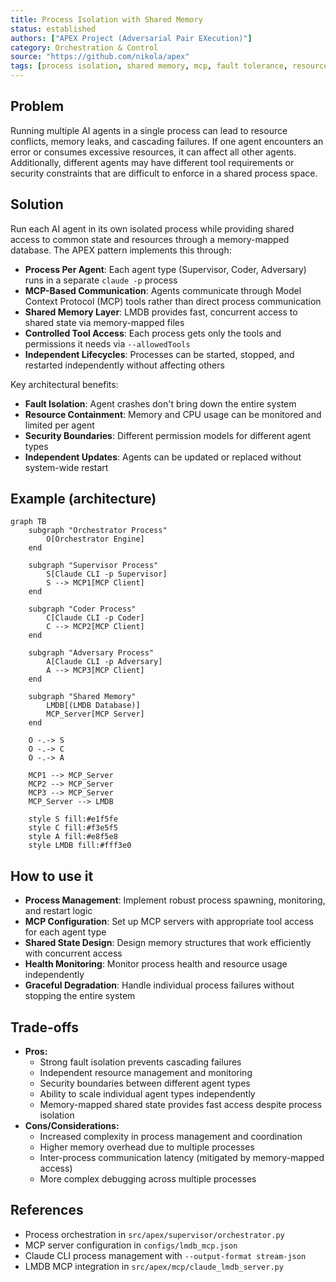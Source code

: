 ```yaml
---
title: Process Isolation with Shared Memory
status: established
authors: ["APEX Project (Adversarial Pair EXecution)"]
category: Orchestration & Control
source: "https://github.com/nikola/apex"
tags: [process isolation, shared memory, mcp, fault tolerance, resource management, agent architecture]
---
```


## Problem
Running multiple AI agents in a single process can lead to resource conflicts, memory leaks, and cascading failures. If one agent encounters an error or consumes excessive resources, it can affect all other agents. Additionally, different agents may have different tool requirements or security constraints that are difficult to enforce in a shared process space.

## Solution
Run each AI agent in its own isolated process while providing shared access to common state and resources through a memory-mapped database. The APEX pattern implements this through:

- **Process Per Agent**: Each agent type (Supervisor, Coder, Adversary) runs in a separate `claude -p` process
- **MCP-Based Communication**: Agents communicate through Model Context Protocol (MCP) tools rather than direct process communication
- **Shared Memory Layer**: LMDB provides fast, concurrent access to shared state via memory-mapped files
- **Controlled Tool Access**: Each process gets only the tools and permissions it needs via `--allowedTools`
- **Independent Lifecycles**: Processes can be started, stopped, and restarted independently without affecting others

Key architectural benefits:
- **Fault Isolation**: Agent crashes don't bring down the entire system
- **Resource Containment**: Memory and CPU usage can be monitored and limited per agent
- **Security Boundaries**: Different permission models for different agent types
- **Independent Updates**: Agents can be updated or replaced without system-wide restart

## Example (architecture)
```mermaid
graph TB
    subgraph "Orchestrator Process"
        O[Orchestrator Engine]
    end

    subgraph "Supervisor Process"
        S[Claude CLI -p Supervisor]
        S --> MCP1[MCP Client]
    end

    subgraph "Coder Process"
        C[Claude CLI -p Coder]
        C --> MCP2[MCP Client]
    end

    subgraph "Adversary Process"
        A[Claude CLI -p Adversary]
        A --> MCP3[MCP Client]
    end

    subgraph "Shared Memory"
        LMDB[(LMDB Database)]
        MCP_Server[MCP Server]
    end

    O -.-> S
    O -.-> C
    O -.-> A

    MCP1 --> MCP_Server
    MCP2 --> MCP_Server
    MCP3 --> MCP_Server
    MCP_Server --> LMDB

    style S fill:#e1f5fe
    style C fill:#f3e5f5
    style A fill:#e8f5e8
    style LMDB fill:#fff3e0
```

## How to use it
- **Process Management**: Implement robust process spawning, monitoring, and restart logic
- **MCP Configuration**: Set up MCP servers with appropriate tool access for each agent type
- **Shared State Design**: Design memory structures that work efficiently with concurrent access
- **Health Monitoring**: Monitor process health and resource usage independently
- **Graceful Degradation**: Handle individual process failures without stopping the entire system

## Trade-offs
- **Pros:**
    - Strong fault isolation prevents cascading failures
    - Independent resource management and monitoring
    - Security boundaries between different agent types
    - Ability to scale individual agent types independently
    - Memory-mapped shared state provides fast access despite process isolation
- **Cons/Considerations:**
    - Increased complexity in process management and coordination
    - Higher memory overhead due to multiple processes
    - Inter-process communication latency (mitigated by memory-mapped access)
    - More complex debugging across multiple processes

## References
- Process orchestration in `src/apex/supervisor/orchestrator.py`
- MCP server configuration in `configs/lmdb_mcp.json`
- Claude CLI process management with `--output-format stream-json`
- LMDB MCP integration in `src/apex/mcp/claude_lmdb_server.py`
